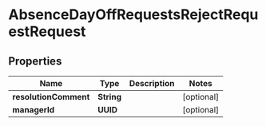 

# AbsenceDayOffRequestsRejectRequestRequest


## Properties

| Name | Type | Description | Notes |
|------------ | ------------- | ------------- | -------------|
|**resolutionComment** | **String** |  |  [optional] |
|**managerId** | **UUID** |  |  [optional] |



